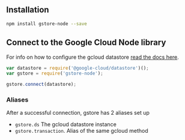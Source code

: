 ## Installation
 ```sh
 npm install gstore-node --save
 ```

## Connect to the Google Cloud Node library
For info on how to configure the gcloud datastore [read the docs here](https://googlecloudplatform.github.io/google-cloud-node/#/docs/datastore/0.5.0/datastore).

```js
var datastore = require('@google-cloud/datastore')();
var gstore = require('gstore-node');

gstore.connect(datastore);
```

### Aliases

After a successful connection, gstore has 2 aliases set up

- `gstore.ds` The gcloud datastore instance
- `gstore.transaction`. Alias of the same gcloud method

